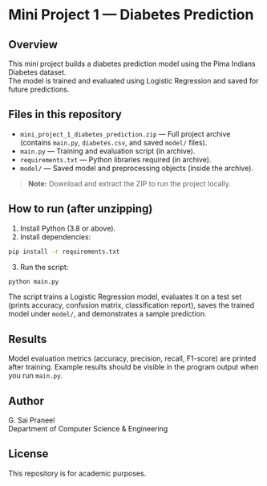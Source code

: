 # Mini Project 1 — Diabetes Prediction

## Overview
This mini project builds a diabetes prediction model using the Pima Indians Diabetes dataset.  
The model is trained and evaluated using Logistic Regression and saved for future predictions.

## Files in this repository
- `mini_project_1_diabetes_prediction.zip` — Full project archive (contains `main.py`, `diabetes.csv`, and saved `model/` files).
- `main.py` — Training and evaluation script (in archive).
- `requirements.txt` — Python libraries required (in archive).
- `model/` — Saved model and preprocessing objects (inside the archive).

> **Note:** Download and extract the ZIP to run the project locally.

## How to run (after unzipping)
1. Install Python (3.8 or above).  
2. Install dependencies:
```bash
pip install -r requirements.txt
```
3. Run the script:
```bash
python main.py
```

The script trains a Logistic Regression model, evaluates it on a test set (prints accuracy, confusion matrix, classification report), saves the trained model under `model/`, and demonstrates a sample prediction.

## Results
Model evaluation metrics (accuracy, precision, recall, F1-score) are printed after training. Example results should be visible in the program output when you run `main.py`.

## Author
G. Sai Praneel  
Department of Computer Science & Engineering

## License
This repository is for academic purposes.
